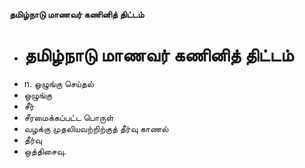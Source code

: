 **தமிழ்நாடு மாணவர் கணினித் திட்டம்**
- # தமிழ்நாடு மாணவர் கணினித் திட்டம்
- n. ஓழுங்கு செய்தல்
- ஒழுங்கு
- சீர்
- சீரமைக்கப்பட்ட பொருள்
- வழக்கு முதலியவற்றிற்குத் தீர்வு காணல்
- தீர்வு
- ஒத்திசைவு.

